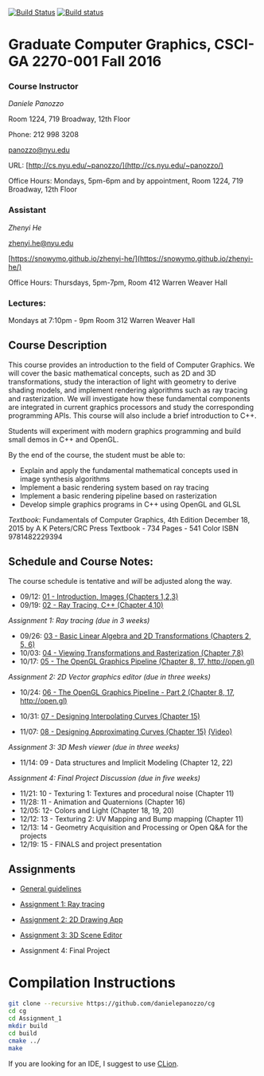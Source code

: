 [![Build Status](https://travis-ci.org/danielepanozzo/cg.svg?branch=master)](https://travis-ci.org/danielepanozzo/cg)
[![Build status](https://ci.appveyor.com/api/projects/status/3b1dti4xig8i3c4a?svg=true)](https://ci.appveyor.com/project/danielepanozzo/cg)

# Graduate Computer Graphics, CSCI-GA 2270-001 Fall 2016

### Course Instructor
*Daniele Panozzo*

Room 1224, 719 Broadway, 12th Floor

Phone: 212 998 3208

[panozzo@nyu.edu](mailto:panozzo@nyu.edu)

URL: [http://cs.nyu.edu/~panozzo/](http://cs.nyu.edu/~panozzo/)

Office Hours: Mondays, 5pm-6pm and by appointment, Room 1224, 719 Broadway, 12th Floor

### Assistant
*Zhenyi He*

[zhenyi.he@nyu.edu](mailto:zhenyi.he@nyu.edu)

[https://snowymo.github.io/zhenyi-he/](https://snowymo.github.io/zhenyi-he/)

Office Hours: Thursdays, 5pm-7pm, Room 412 Warren Weaver Hall

### Lectures:
Mondays at 7:10pm - 9pm
Room 312 Warren Weaver Hall

## Course Description

This course provides an introduction to the field of Computer Graphics. We will cover the basic mathematical concepts, such as 2D and 3D transformations, study the interaction of light with geometry to derive  shading models, and implement rendering algorithms such as ray tracing and rasterization. We will investigate how these fundamental components are integrated in current graphics processors and study the corresponding programming APIs. This course will also include a brief introduction to C++.

Students will experiment with modern graphics programming and build small demos in C++ and OpenGL.

By the end of the course, the student must be able to:

* Explain and apply the fundamental mathematical concepts used in  image synthesis algorithms
* Implement a basic rendering system based on ray tracing
* Implement a basic rendering pipeline based on rasterization
* Develop simple graphics programs in C++ using OpenGL and GLSL

*Textbook*:
Fundamentals of Computer Graphics, 4th Edition
December 18, 2015 by A K Peters/CRC Press
Textbook - 734 Pages - 541 Color
ISBN 9781482229394

## Schedule and Course Notes:

The course schedule is tentative and *will* be adjusted along the way.

* 09/12: [01 - Introduction, Images  (Chapters 1,2,3)](http://cs.nyu.edu/~panozzo/cg/01%20-%20Introduction,%20Images.pdf)
* 09/19: [02 - Ray Tracing, C++ (Chapter 4,10)](http://cs.nyu.edu/~panozzo/cg/02%20-%20Ray%20Tracing,%20C++.pdf)

*Assignment 1: Ray tracing (due in 3 weeks)*

* 09/26: [03 - Basic Linear Algebra and 2D Transformations (Chapters 2, 5, 6)](http://cs.nyu.edu/~panozzo/cg/03%20-%20Basic%20Linear%20Algebra%20and%202D%20Transformations.pdf)
* 10/03: [04 - Viewing Transformations and Rasterization (Chapter 7,8)](http://cs.nyu.edu/~panozzo/cg/04%20-%20Viewing%20Transformations,%20Rasterization.pdf)
* 10/17: [05 - The OpenGL Graphics Pipeline (Chapter 8, 17, http://open.gl)](http://cs.nyu.edu/~panozzo/cg/05%20-%20The%20OpenGL%20Graphics%20Pipeline.pdf)

*Assignment 2: 2D Vector graphics editor (due in three weeks)*

* 10/24: [06 - The OpenGL Graphics Pipeline - Part 2 (Chapter 8, 17, http://open.gl)](http://cs.nyu.edu/~panozzo/cg/06%20-%20The%20OpenGL%20Graphics%20Pipeline%20Part%202.pdf)

* 10/31: [07 - Designing Interpolating Curves (Chapter 15)](http://cs.nyu.edu/~panozzo/cg/07%20-%20Designing%20Interpolating%20Curves.pdf)
* 11/07: [08 - Designing Approximating Curves (Chapter 15)](http://cs.nyu.edu/~panozzo/cg/08%20-%20Designing%20Approximating%20Curves.pdf) [ (Video)  ](http://cs.nyu.edu/~panozzo/cg/08%20-%20Designing%20Approximating%20Curves.mov)

*Assignment 3: 3D Mesh viewer (due in three weeks)*

* 11/14: 09 - Data structures and Implicit Modeling (Chapter 12, 22)

*Assignment 4: Final Project Discussion (due in five weeks)*

* 11/21: 10 - Texturing 1: Textures and procedural noise (Chapter 11)
* 11/28: 11 - Animation and Quaternions (Chapter 16)
* 12/05: 12- Colors and Light (Chapter 18, 19, 20)
* 12/12: 13 - Texturing 2: UV Mapping and Bump mapping (Chapter 11)
* 12/13: 14 - Geometry Acquisition and Processing or Open Q&A for the projects
* 12/19: 15 - FINALS and project presentation

## Assignments

* [General guidelines](http://cs.nyu.edu/~panozzo/cg/generalrules.pdf)

* [Assignment 1: Ray tracing](http://cs.nyu.edu/~panozzo/cg/ex1.pdf)

* [Assignment 2: 2D Drawing App](http://cs.nyu.edu/~panozzo/cg/ex2.pdf)

* [Assignment 3: 3D Scene Editor](http://cs.nyu.edu/~panozzo/cg/ex3.pdf)

* Assignment 4: Final Project

# Compilation Instructions

```bash
git clone --recursive https://github.com/danielepanozzo/cg
cd cg
cd Assignment_1
mkdir build
cd build
cmake ../
make
```

If you are looking for an IDE, I suggest to use [CLion](https://www.jetbrains.com/clion/).
